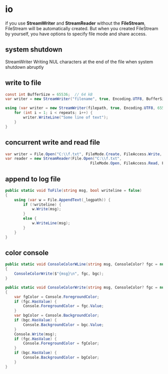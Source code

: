# io
if you use **StreamWriter** and **StreamReader** without the **FileStream**, FileStream will be automatically created. But when you created FileStream by yourself, you have options to specify file mode and share access.

## system shutdown
StreamWriter Writing NUL characters at the end of the file when system shutdown abruptly

## write to file
```csharp
const int BufferSize = 65536;  // 64 kB
var writer = new StreamWriter("filename", true, Encoding.UTF8, BufferSize);

using (var writer = new StreamWriter(filepath, true, Encoding.UTF8, 65536)) {
    for (int i = 1; i < repeats; i++) {
        writer.WriteLine("Some line of text");
    }
}
```

## concurrent write and read file
```csharp
var writer = File.Open("C:\\f.txt", FileMode.Create, FileAccess.Write, FileShare.ReadWrite));
var reader = new StreamReader(File.Open("C:\\f.txt", 
                                      FileMode.Open, FileAccess.Read, FileShare.ReadWrite)));
```

## append to log file
```c#
public static void ToFile(string msg, bool writeline = false)
{
    using (var w = File.AppendText(_logpath)) {
        if (!writeline) {
            w.Write(msg);
        }
        else {
            w.WriteLine(msg);
        }
    }
}
```

## color console
```c#
public static void ConsoleColorWLine(string msg, ConsoleColor? fgc = null, ConsoleColor? bgc = null)
{
    ConsoleColorWrite($"{msg}\n", fgc, bgc);
}

public static void ConsoleColorWrite(string msg, ConsoleColor? fgc = null, ConsoleColor? bgc = null)
{
    var fgColor = Console.ForegroundColor;
    if (fgc.HasValue) {
        Console.ForegroundColor = fgc.Value;
    }
    var bgColor = Console.BackgroundColor;
    if (bgc.HasValue) {
        Console.BackgroundColor = bgc.Value;
    }
    Console.Write(msg);
    if (fgc.HasValue) {
        Console.ForegroundColor = fgColor;
    }
    if (bgc.HasValue) {
        Console.BackgroundColor = bgColor;
    }
}
```
